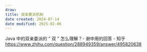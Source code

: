 ```yaml
---
draw:
title: 双亲委派机制
date created: 2024-07-14
date modified: 2025-02-06
---
```


Java 中的双亲委派的 " 双 " 怎么理解？- 谢中用的回答 - 知乎  
https://www.zhihu.com/question/288949359/answer/495820638
